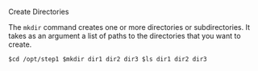 Create Directories

The `mkdir` command creates one or more directories or subdirectories. It takes as an argument a list of paths to the directories that you want to create.

`
$cd /opt/step1
$mkdir dir1 dir2 dir3
$ls
dir1 dir2 dir3
`